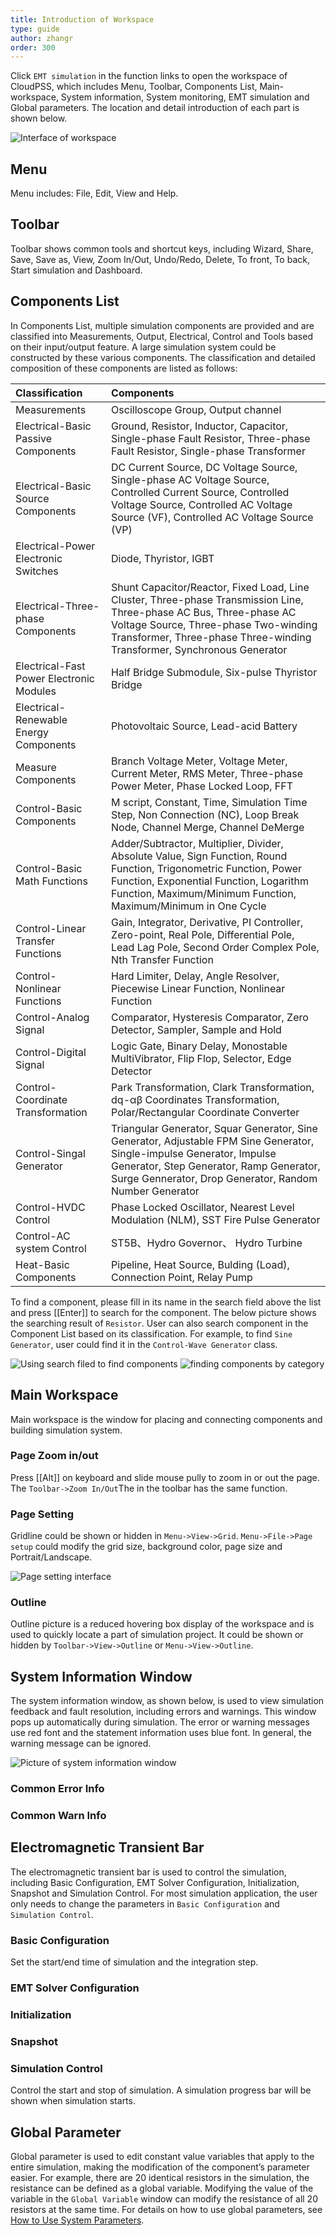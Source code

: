 ```yaml
---
title: Introduction of Workspace
type: guide
author: zhangr
order: 300
---
```


Click `EMT simulation` in the function links to open the workspace of CloudPSS, which includes Menu, Toolbar, Components List, Main-workspace, System information, System monitoring, EMT simulation and Global parameters. The location and detail introduction of each part is shown below. 

![Interface of workspace](User2/G1.png "Interface of workspace")

## Menu

Menu includes: File, Edit, View and Help.

## Toolbar

Toolbar shows common tools and shortcut keys, including Wizard, Share, Save, Save as, View, Zoom In/Out, Undo/Redo, Delete, To front, To back, Start simulation and Dashboard.


## Components List

In Components List, multiple simulation components are provided and are classified into Measurements, Output, Electrical, Control and Tools based on their input/output feature. A large simulation system could be constructed by these various components. The classification and detailed composition of these components are listed as follows:

| Classification | Components |
| :--- | :---  |
| Measurements | Oscilloscope Group, Output channel |
| Electrical-Basic Passive Components | Ground, Resistor, Inductor, Capacitor, Single-phase Fault Resistor, Three-phase Fault Resistor, Single-phase Transformer |
| Electrical-Basic Source Components | DC Current Source, DC Voltage Source, Single-phase AC Voltage Source, Controlled Current Source, Controlled Voltage Source, Controlled AC Voltage Source (VF), Controlled AC Voltage Source (VP) |
| Electrical-Power Electronic Switches | Diode, Thyristor, IGBT |
| Electrical-Three-phase Components | Shunt Capacitor/Reactor, Fixed Load, Line Cluster, Three-phase Transmission Line, Three-phase AC Bus, Three-phase AC Voltage Source, Three-phase Two-winding Transformer, Three-phase Three-winding Transformer, Synchronous Generator |
| Electrical-Fast Power Electronic Modules | Half Bridge Submodule, Six-pulse Thyristor Bridge |
| Electrical-Renewable Energy Components | Photovoltaic Source, Lead-acid Battery |
| Measure Components | Branch Voltage Meter, Voltage Meter, Current Meter, RMS Meter, Three-phase Power Meter, Phase Locked Loop, FFT |
| Control-Basic Components | M script, Constant, Time, Simulation Time Step, Non Connection (NC), Loop Break Node, Channel Merge, Channel DeMerge |
| Control-Basic Math Functions | Adder/Subtractor, Multiplier, Divider, Absolute Value, Sign Function, Round Function, Trigonometric Function, Power Function, Exponential Function, Logarithm Function, Maximum/Minimum Function, Maximum/Minimum in One Cycle |
| Control-Linear Transfer Functions | Gain, Integrator, Derivative, PI Controller, Zero-point, Real Pole, Differential Pole, Lead Lag Pole, Second Order Complex Pole, Nth Transfer Function |
| Control-Nonlinear Functions | Hard Limiter, Delay, Angle Resolver, Piecewise Linear Function, Nonlinear Function |
| Control-Analog Signal | Comparator, Hysteresis Comparator, Zero Detector, Sampler, Sample and Hold |
| Control-Digital Signal | Logic Gate, Binary Delay, Monostable MultiVibrator, Flip Flop, Selector, Edge Detector |
| Control-Coordinate Transformation | Park Transformation, Clark Transformation, dq-αβ Coordinates Transformation, Polar/Rectangular Coordinate Converter |
| Control-Singal Generator | Triangular Generator, Squar Generator, Sine Generator, Adjustable FPM Sine Generator, Single-impulse Generator, Impulse Generator, Step Generator, Ramp Generator, Surge Gennerator, Drop Generator, Random Number Generator |
| Control-HVDC Control | Phase Locked Oscillator, Nearest Level Modulation (NLM), SST Fire Pulse Generator |
| Control-AC system Control| ST5B、Hydro Governor、 Hydro Turbine |
| Heat-Basic Components | Pipeline, Heat Source, Bulding (Load), Connection Point, Relay Pump |


To find a component, please fill in its name in the search field above the list and press [[Enter]] to search for the component. The below picture shows the searching result of `Resistor`. User can also search component in the Component List based on its classification. For example, to find `Sine Generator`, user could find it in the `Control-Wave Generator` class.

![Using search filed to find components](User2/G2.png "元件查找界面")
![finding components by category](User2/G3.png "元件查找界面")

## Main Workspace

Main workspace is the window for placing and connecting components and building simulation system.

### Page Zoom in/out

Press [[Alt]] on keyboard and slide mouse pully to zoom in or out the page. The `Toolbar->Zoom In/Out`The  in the toolbar has the same function.

### Page Setting

Gridline could be shown or hidden in `Menu->View->Grid`. `Menu->File->Page setup` could modify the grid size, background color, page size and Portrait/Landscape.

![Page setting interface](User2/G4.png "页面设置界面")

### Outline

Outline picture is a reduced hovering box display of the workspace and is used to quickly locate a part of simulation project. It could be shown or hidden by `Toolbar->View->Outline` or `Menu->View->Outline`.

## System Information Window

The system information window, as shown below, is used to view simulation feedback and fault resolution, including errors and warnings. This window pops up automatically during simulation. The error or warning messages use red font and the statement information uses blue font. In general, the warning message can be ignored.

![Picture of system information window](User2/G5.png "系统信息界面")

### Common Error Info

### Common Warn Info

## Electromagnetic Transient Bar
	
The electromagnetic transient bar is used to control the simulation, including Basic Configuration, EMT Solver Configuration, Initialization, Snapshot and Simulation Control. For most simulation application, the user only needs to change the parameters in `Basic Configuration` and `Simulation Control`.

### Basic Configuration

Set the start/end time of simulation and the integration step.

### EMT Solver Configuration

### Initialization

### Snapshot

### Simulation Control

Control the start and stop of simulation. A simulation progress bar will be shown when simulation starts.

## Global Parameter

Global parameter is used to edit constant value variables that apply to the entire simulation, making the modification of the component’s parameter easier. For example, there are 20 identical resistors in the simulation, the resistance can be defined as a global variable. Modifying the value of the variable in the `Global Variable` window can modify the resistance of all 20 resistors at the same time. For details on how to use global parameters, see [How to Use System Parameters](../features/ParameterSystem.md).




